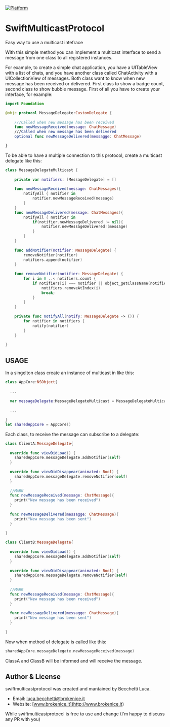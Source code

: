 [![Platform](https://img.shields.io/badge/platform-ios-lightgrey.svg)]()

# SwiftMulticastProtocol
Easy way to use a multicast intefrace

With this simple method you can implement a multicast interface to send a message from one class to all registered instances.

For example, to create a simple chat application, you have a UITableView with a list of chats, and you have another class called ChatActivity with a UICollectionView of messages. Both class want to know when new message has been received or delivered. First class to show a badge count, second class to show bubble message.  First of all you have to create your interface, for example:

```swift
import Foundation

@objc protocol MessageDelegate:CustomDelegate {
    
    ///Called when new message has been received
    func newMessageReceived(message: ChatMessage)
    ///Called when new message has been delivered
    optional func newMessageDelivered(messagge: ChatMessage)

}
```

To be able to have a multiple connection to this protocol, create a multicast delegate like this:

```swift
class MessageDelegateMulticast {
    
    private var notifiers: [MessageDelegate] = []
    
    func newMessageReceived(message: ChatMessages){
        notifyAll { notifier in
            notifier.newMessageReceived(message)
        }
    }
    func newMessageDelivered(message: ChatMessages){
        notifyAll { notifier in
            if(notifier.newMessageDelivered != nil){
                notifier.newMessageDelivered!(message)
            }
        }
    }
    
    func addNotifier(notifier: MessageDelegate) {
        removeNotifier(notifier)
        notifiers.append(notifier)
    }
    
    func removeNotifier(notifier: MessageDelegate) {
        for i in 0 ..< notifiers.count {
            if notifiers[i] === notifier || object_getClassName(notifiers[i]) ==  object_getClassName(notifier) {
                notifiers.removeAtIndex(i)
                break;
            }
        }
    }
    
    private func notifyAll(notify: MessageDelegate -> ()) {
        for notifier in notifiers {
            notify(notifier)
        }
    }
    
}
```

## USAGE

In a singelton class create an instance of multicast in like this:

```swift
class AppCore:NSObject{
  
  ...
  
  var messageDelegate:MessageDelegateMulticast = MessageDelegateMulticast()
  
  ...
  
}
let sharedAppCore = AppCore()
```

Each class, to receive the message can subscribe to a delegate:

```swift
class ClientA:MessageDelegate{
  
  override func viewDidLoad() {
    sharedAppCore.messageDelegate.addNotifier(self)
  }
  
  override func viewDidDisappear(animated: Bool) {
    sharedAppCore.messageDelegate.removeNotifier(self)
  }
  
  //MARK
  func newMessageReceived(message: ChatMessage){
    print("New message has been received")  
  }
  
  func newMessageDelivered(messagge: ChatMessage){
    print("New message has been sent")  
  }
  
}

class ClientB:MessageDelegate{
  
  override func viewDidLoad() {
    sharedAppCore.messageDelegate.addNotifier(self)
  }
  
  override func viewDidDisappear(animated: Bool) {
    sharedAppCore.messageDelegate.removeNotifier(self)
  }
  
  //MARK
  func newMessageReceived(message: ChatMessage){
    print("New message has been received")  
  }
  
  func newMessageDelivered(messagge: ChatMessage){
    print("New message has been sent")  
  }
  
}
```

Now when method of delegate is called like this:

```swift
sharedAppCore.messageDelegate.newMessageReceived(message)
```

ClassA and ClassB will be informed and will receive the message.


Author & License
-------

swiftmulticastprotocol was created and mantained by Becchetti Luca.

- Email: [luca.becchetti@brokenice.it](<mailto:luca.becchetti@brokenice.it>)
- Website: [www.brokenice.it](<http://www.brokenice.it>)

While swiftmulticastprotocol is free to use and change (I'm happy to discuss any PR with you)
